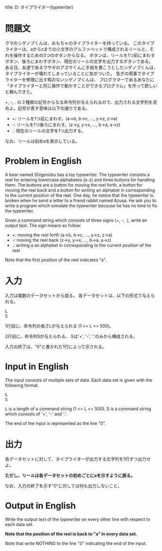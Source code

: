 title: D: タイプライター(typewriter)

問題文
==
クマのシゲノブくんは、おもちゃのタイプライターを持っている。
このタイプライターは、aからzまでの小文字のアルファベットで構成されるリールと、それを操作するための3つのボタンからなる。
ボタンは、リールを1つ前にまわすボタン、後ろにまわすボタン、現在のリールの文字を出力するボタンである。
ある日、友達であるウサギのアズサくんに手紙を書こうとしたシゲノブくんは、タイプライターが壊れてしまっていることに気がついた。
急ぎの用事でタイプライターを修理に出す暇のないシゲノブくんは、
プログラマーであるあなたに「タイプライターと同じ操作で動かすことができるプログラム」を作って欲しいと頼んできた。

+, -, . の３種類の記号からなる命令列が与えられるので、出力される文字列を求めよ。記号が表す意味は以下の通りである。
* +: リールを1つ前にまわす。(a->b, b->c, ..., y->z, z->a)
* -: リールを1つ後ろにまわす。(z->y, y->x, ..., b->a, a->z)
* .: 現在のリールの文字を1つ出力する。

なお、リールは初めaを表示している。

Problem in English
==
A bear named Shigenobu has a toy typewriter.
The typewriter consists a reel for entering lowercase alphabetes (a-z) and three buttons for handling them.
The buttons are a button for moving the reel forth, a button for moving the reel back and a button for writing an alphabet in corresponding to the current position of the reel.
One day, he notice that the typewriter is broken when he send a letter to a friend rabbit named Azusa.
He ask you to write a program which simulate the typewriter because he has no time to fix the typewriter.

Given a command string which consists of three signs (+, -, .), write an output text.
The sign means as follow:
* +: moving the reel forth (a->b, b->c, ..., y->z, z->a)
* -: moving the reel back (z->y, y->x, ..., b->a, a->z)
* .: writing a an alphabet in corresponding to the current position of the reel

Note that the first position of the reel indicates "a".

入力
==
入力は複数のデータセットから成る。
各データセットは、以下の形式で与えられる。

<pre>
L
S
</pre>

1行目に、命令列の長さLが与えられる (1 <= L <= 500)。

2行目に、命令列Sが与えられる。
Sは'+', '-', '.'のみから構成される。

入力の終了は、"0"と書かれた1行によって示される。

Input in English
==
The input consists of multiple sets of data.
Each data set is given with the following format.

<pre>
L
S
</pre>

L is a length of a command string (1 <= L <= 500).
S is a command string which consists of '+', '-' and '.'.

The end of the input is represented as the line "0".

出力
==
各データセットに対して、タイプライターが出力する文字列を1行ずつ出力せよ。

**ただし、リールは各データセットの初めごとにaを示すように戻る。**

なお、入力の終了を示す"0"に対しては何も出力しないこと。

Output in English
==
Write the output text of the typewriter on every other line with respect to each data set.

**Note that the position of the reel is back to "a" in every data set.**

Note that write NOTHING to the line "0" indicating the end of the input.
